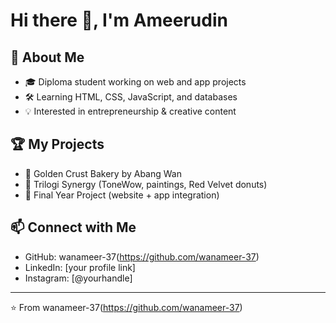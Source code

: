 # Hi there 👋, I'm Ameerudin

## 🚀 About Me
- 🎓 Diploma student working on web and app projects  
- 🛠️ Learning HTML, CSS, JavaScript, and databases  
- 💡 Interested in entrepreneurship & creative content  

## 🏆 My Projects
- 🍩 Golden Crust Bakery by Abang Wan  
- 🎨 Trilogi Synergy (ToneWow, paintings, Red Velvet donuts)  
- 📱 Final Year Project (website + app integration)

## 📫 Connect with Me
- GitHub: wanameer-37(https://github.com/wanameer-37)  
- LinkedIn: [your profile link]  
- Instagram: [@yourhandle]  

---
⭐️ From wanameer-37(https://github.com/wanameer-37)
